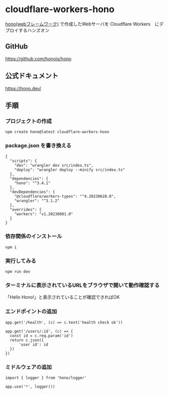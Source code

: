 # cloudflare-workers-hono

[hono(webフレームワーク)](https://github.com/honojs/hono) で作成したWebサーバを Cloudflare Workers　にデプロイするハンズオン

## GitHub

<https://github.com/honojs/hono>

## 公式ドキュメント

<https://hono.dev/>

## 手順

### プロジェクトの作成

```:shell
npm create hono@latest cloudflare-workers-hono
```

### package.json を書き換える

```:json
{
  "scripts": {
    "dev": "wrangler dev src/index.ts",
    "deploy": "wrangler deploy --minify src/index.ts"
  },
  "dependencies": {
    "hono": "^3.4.1"
  },
  "devDependencies": {
    "@cloudflare/workers-types": "^4.20230628.0",
    "wrangler": "^3.1.2"
  },
  "overrides": {
    "workers": "v1.20230801.0"
  }
}
```

### 依存関係のインストール

```:shell
npm i
```

### 実行してみる

```:shell
npm run dev
```

### ターミナルに表示されているURLをブラウザで開いて動作確認する

「Hello Hono!」と表示されていることが確認できればOK

### エンドポイントの追加

```:javascript
app.get('/health', (c) => c.text('health check ok'))
```

```:javascript
app.get('/users/:id', (c) => {
  const id = c.req.param('id')
  return c.json({
      'user id': id
  })
})
```

### ミドルウェアの追加

```:javascript
import { logger } from 'hono/logger'

app.use('*', logger())
```
